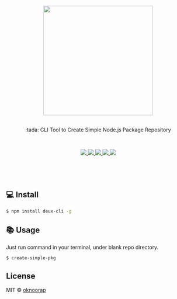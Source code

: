 <div align="center">
  <br/>
  <img src="https://rawgit.com/oknoorap/create-simple-pkg/develop/docs/pkg.svg" width="300" />
  <br/>
  <br/>
  <p>
    :tada: CLI Tool to Create Simple Node.js Package Repository
  </p>
  <p><br /></p>
  <p>
    <a href="http://travis-ci.org/oknoorap/create-simple-pkg">
      <img src="https://img.shields.io/travis/oknoorap/create-simple-pkg/master.svg"/>
    </a>
    <a href="https://gitter.im/oknoorap/create-simple-pkg">
      <img src="https://img.shields.io/npm/dm/create-simple-pkg.svg?maxAge=2592000"/>
    </a>
    <a href="http://badge.fury.io/js/create-simple-pkg">
      <img src="https://badge.fury.io/js/create-simple-pkg.svg"/>
    </a>
    <a href="http://isitmaintained.com/project/oknoorap/create-simple-pkg">
      <img src="http://isitmaintained.com/badge/open/oknoorap/create-simple-pkg.svg"/>
    </a>
    <a href="http://isitmaintained.com/project/oknoorap/create-simple-pkg">
      <img src="http://isitmaintained.com/badge/resolution/oknoorap/create-simple-pkg.svg"/>
    </a>
  </p>
  <p><br /></p>
  <p><br /></p>
</div>

## :computer: Install

```bash
$ npm install deux-cli -g
```

## :books: Usage
Just run command in your terminal, under blank repo directory.

```bash
$ create-simple-pkg
```

## License
MIT © [oknoorap](https://github.com/oknoorap)